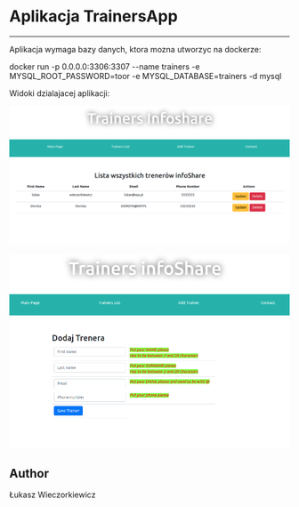 # Aplikacja TrainersApp

---

Aplikacja wymaga bazy danych, ktora mozna utworzyc na dockerze:

 docker run -p 0.0.0.0:3306:3307 --name trainers -e MYSQL_ROOT_PASSWORD=toor -e MYSQL_DATABASE=trainers -d mysql
 
Widoki dzialajacej aplikacji:



![Lista_trenerow](./src/main/resources/static/lista_trenerow.png "Lista Trenerow")


![Formularz_dodawania](./src/main/resources/static/formularz_dodawania.png "Formularz dodawania trenera")


 
## Author

Łukasz Wieczorkiewicz